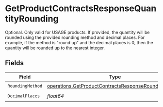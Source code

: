 # GetProductContractsResponseQuantityRounding

Optional. Only valid for USAGE products. If provided, the quantity will be rounded using the provided rounding method and decimal places. For example, if the method is "round up" and the decimal places is 0, then the quantity will be rounded up to the nearest integer.


## Fields

| Field                                                                                                                        | Type                                                                                                                         | Required                                                                                                                     | Description                                                                                                                  |
| ---------------------------------------------------------------------------------------------------------------------------- | ---------------------------------------------------------------------------------------------------------------------------- | ---------------------------------------------------------------------------------------------------------------------------- | ---------------------------------------------------------------------------------------------------------------------------- |
| `RoundingMethod`                                                                                                             | [operations.GetProductContractsResponseRoundingMethod](../../models/operations/getproductcontractsresponseroundingmethod.md) | :heavy_check_mark:                                                                                                           | N/A                                                                                                                          |
| `DecimalPlaces`                                                                                                              | *float64*                                                                                                                    | :heavy_check_mark:                                                                                                           | N/A                                                                                                                          |